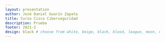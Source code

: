 ```yaml
---
layout: presentation
author: José Daniel Guarín Zapata
title: Curso Cisco Ciberseguridad
description: Prueba
footer: 2021-2
design: black # choose from white, beige, black, blood, league, moon, night, serif, simple, sky, solarized, white
---
```

